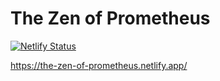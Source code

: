 # The Zen of Prometheus

[![Netlify Status](https://api.netlify.com/api/v1/badges/3dd90926-2cbe-4246-901d-5a2c8e8cd23e/deploy-status)](https://app.netlify.com/sites/the-zen-of-prometheus/deploys)

https://the-zen-of-prometheus.netlify.app/

